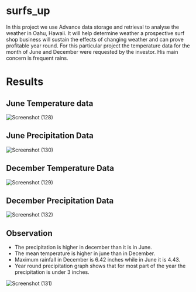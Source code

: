 # surfs_up
In this project we use Advance data storage and retrieval to analyse the weather in Oahu, Hawaii. It will help determine weather a prospective surf shop business will sustain the effects of changing weather and can prove profitable year round. For this particular project the temperature data for the month of June and December were requested by the investor. His main concern is frequent rains.

# Results
## June Temperature data
![Screenshot (128)](https://user-images.githubusercontent.com/112904905/203674280-ccaa1a76-cf06-48b4-adbc-941d6f201ce0.png)
## June Precipitation Data
![Screenshot (130)](https://user-images.githubusercontent.com/112904905/203673560-669039d3-d9e2-4085-9de1-5b19ecc30741.png)
## December Temperature Data
![Screenshot (129)](https://user-images.githubusercontent.com/112904905/203669242-5716a3b6-ebe6-478d-a554-b1548be62cbf.png)
## December Precipitation Data
![Screenshot (132)](https://user-images.githubusercontent.com/112904905/203673651-6d9e0b61-9e53-4374-a819-d592619bea8b.png)

## Observation 
- The precipitation is higher in december than it is in June.
- The mean temperature is higher in june than in December.
- Maximum rainfall in December is 6.42 inches while in June it is 4.43.
- Year round precipitation graph shows that for most part of the year the precipitation is under 3 inches.

![Screenshot (131)](https://user-images.githubusercontent.com/112904905/203674465-dbc855c8-e416-476d-bf97-84990f46a6c3.png)
